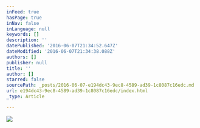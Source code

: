 ```yaml
---
inFeed: true
hasPage: true
inNav: false
inLanguage: null
keywords: []
description: ''
datePublished: '2016-06-07T21:34:52.647Z'
dateModified: '2016-06-07T21:34:38.088Z'
authors: []
publisher: null
title: ''
author: []
starred: false
sourcePath: _posts/2016-06-07-e194dc43-9ec8-4589-ad39-1c8087c16edc.md
url: e194dc43-9ec8-4589-ad39-1c8087c16edc/index.html
_type: Article

---
```

![](https://the-grid-user-content.s3-us-west-2.amazonaws.com/d50f4834-5d8a-4689-ac08-cb8ee120997d.jpg)